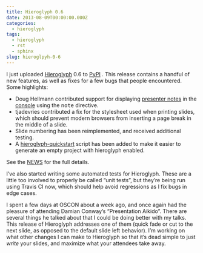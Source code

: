 ```yaml
---
title: Hieroglyph 0.6
date: 2013-08-09T00:00:00.000Z
categories:
  - hieroglyph
tags:
  - hieroglyph
  - rst
  - sphinx
slug: hieroglpyh-0-6
---
```

I just uploaded [Hieroglyph][1]  0.6 to [PyPI][2] . This release contains a handful of new features, as well as fixes for a few bugs that people encountered. Some highlights:

<ul class="simple">
  <li>
    Doug Hellmann contributed support for displaying <a class="reference external" href="http://docs.hieroglyph.io/en/latest/getting-started.html#presenter-notes">presenter notes</a> in the <a class="reference external" href="http://docs.hieroglyph.io/en/latest/getting-started.html#presenter-console">console</a> using the <tt class="docutils literal">note</tt> directive.
  </li>
  <li>
    tjadevries contributed a fix for the stylesheet used when printing slides, which should prevent modern browsers from inserting a page break in the middle of a slide.
  </li>
  <li>
    Slide numbering has been reimplemented, and received additional testing.
  </li>
  <li>
    A <a class="reference external" href="http://docs.hieroglyph.io/en/latest/getting-started.html#create-a-project">hieroglyph-quickstart</a> script has been added to make it easier to generate an empty project with hieroglyph enabled.
  </li>
</ul>

See the [<span class="caps">NEWS</span>][3]  for the full details.

I&#8217;ve also started writing some automated tests for Hieroglyph. These are a little too involved to properly be called &#8220;unit tests&#8221;, but they&#8217;re being run using Travis <span class="caps">CI</span> now, which should help avoid regressions as I fix bugs in edge cases.

I spent a few days at <span class="caps">OSCON</span> about a week ago, and once again had the pleasure of attending Damian Conway&#8217;s &#8220;Presentation Aikido&#8221;. There are several things he talked about that I could be doing better with my talks. This release of Hieroglyph addresses one of them (quick fade or cut to the next slide, as opposed to the default slide left behavior). I&#8217;m working on what other changes I can make to Hieroglyph so that it&#8217;s dead simple to just _write_ your slides, and maximize what your attendees take away.



 [1]: http://hieroglyph.io/
 [2]: https://pypi.python.org/pypi/hieroglyph
 [3]: http://docs.hieroglyph.io/en/latest/releases.html#id2
